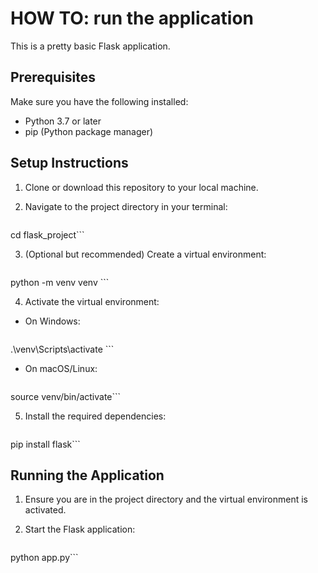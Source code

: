 # HOW TO: run the application

This is a pretty basic Flask application.

## Prerequisites

Make sure you have the following installed:

- Python 3.7 or later
- pip (Python package manager)

## Setup Instructions

1. Clone or download this repository to your local machine.

2. Navigate to the project directory in your terminal:
   ```bash
cd flask_project```

3. (Optional but recommended) Create a virtual environment:
    ```bash
python -m venv venv ```

4. Activate the virtual environment:

- On Windows:
    ```bash
.\venv\Scripts\activate ```
- On macOS/Linux:
    ```bash
source venv/bin/activate```

5. Install the required dependencies:

    ```bash
pip install flask```

## Running the Application

1. Ensure you are in the project directory and the virtual environment is activated.

2. Start the Flask application:
    ```bash
python app.py```